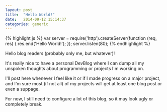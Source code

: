```yaml
---
layout: post
title:  "Hello World!"
date:   2014-09-12 15:14:37
categories: generic
---
```


{% highlight js %}
var server = require('http').createServer(function (req, res) {
	res.end('Hello World!');
});
server.listen(80);
{% endhighlight %}

Hello blog readers (probably only me, but whatever)!

It's really nice to have a personal DevBlog where I can dump all my unspoken thoughts about programming or projects I'm working on.

I'll post here whenever I feel like it or if I made progress on a major project, and I'm sure most (if not all) of my projects will get at least one blog post or even a suppage.

For now, I still need to configure a lot of this blog, so it may look ugly or completely break.